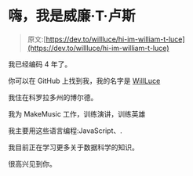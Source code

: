 # 嗨，我是威廉·T·卢斯

> 原文:[https://dev.to/willluce/hi-im-william-t-luce](https://dev.to/willluce/hi-im-william-t-luce)

我已经编码 4 年了。

你可以在 GitHub 上找到我，我的名字是 [WillLuce](https://github.com/WillLuce)

我住在科罗拉多州的博尔德。

我为 MakeMusic 工作，训练演讲，训练英雄

我主要用这些语言编程:JavaScript、.

我目前正在学习更多关于数据科学的知识。

很高兴见到你。